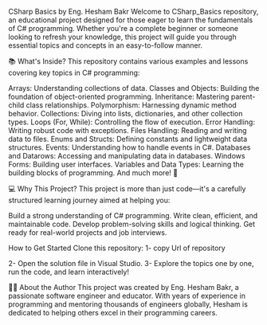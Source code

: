 CSharp Basics by Eng. Hesham Bakr
Welcome to CSharp_Basics repository, an educational project designed for those eager to learn the fundamentals of C# programming. Whether you're a complete beginner or someone looking to refresh your knowledge, this project will guide you through essential topics and concepts in an easy-to-follow manner.

📚 What's Inside?
This repository contains various examples and lessons covering key topics in C# programming:

Arrays: Understanding collections of data.
Classes and Objects: Building the foundation of object-oriented programming.
Inheritance: Mastering parent-child class relationships.
Polymorphism: Harnessing dynamic method behavior.
Collections: Diving into lists, dictionaries, and other collection types.
Loops (For, While): Controlling the flow of execution.
Error Handling: Writing robust code with exceptions.
Files Handling: Reading and writing data to files.
Enums and Structs: Defining constants and lightweight data structures.
Events: Understanding how to handle events in C#.
Databases and Datarows: Accessing and manipulating data in databases.
Windows Forms: Building user interfaces.
Variables and Data Types: Learning the building blocks of programming.
And much more! 🌟

💻 Why This Project?
This project is more than just code—it's a carefully structured learning journey aimed at helping you:

Build a strong understanding of C# programming.
Write clean, efficient, and maintainable code.
Develop problem-solving skills and logical thinking.
Get ready for real-world projects and job interviews.

How to Get Started
Clone this repository:
1- copy Url of repository

2- Open the solution file in Visual Studio.
3- Explore the topics one by one, run the code, and learn interactively!

👨‍🏫 About the Author
This project was created by Eng. Hesham Bakr, a passionate software engineer and educator. With years of experience in programming and mentoring thousands of engineers globally, Hesham is dedicated to helping others excel in their programming careers.

